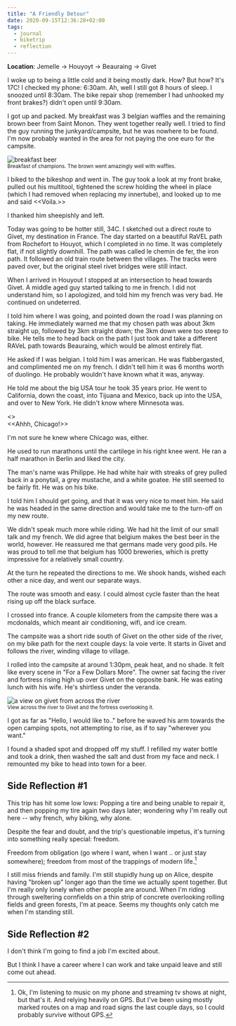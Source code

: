 ```yaml
---
title: "A Friendly Detour"
date: 2020-09-15T12:36:28+02:00
tags:
  - journal
  - biketrip
  - reflection
---
```


**Location**: Jemelle -> Houyoyt -> Beauraing -> Givet

I woke up to being a little cold and it being mostly dark. How? But how? It's
17C! I checked my phone: 6:30am. Ah, well I still got 8 hours of sleep. I
snoozed until 8:30am. The bike repair shop (remember I had unhooked my front
brakes?) didn't open until 9:30am.

I got up and packed. My breakfast was 3 belgian waffles and the remaining brown
beer from Saint Monon. They went together really well. I tried to find the guy
running the junkyard/campsite, but he was nowhere to be found. I'm now probably
wanted in the area for not paying the one euro for the campsite.

<img style="max-width: 90%; width: auto; height: auto;" src="/images/jemelle_breakfast.jpg" alt="breakfast beer">
<figcaption><small>Breakfast of champions. The brown went amazingly well with waffles.</small></figcaption>

I biked to the bikeshop and went in. The guy took a look at my front brake,
pulled out his multitool, tightened the screw holding the wheel in place (which
I had removed when replacing my innertube), and looked up to me and said <<Voila.>>

I thanked him sheepishly and left.

Today was going to be hotter still, 34C. I sketched out a direct route to
Givet, my destination in France. The day started on a beautiful RaVEL path from
Rochefort to Houyot, which I completed in no time. It was completely flat, if
not slightly downhill. The path was called le chemin de fer, the iron path. It
followed an old train route between the villages. The tracks were paved over,
but the original steel rivet bridges were still intact.

When I arrived in Houyout I stopped at an intersection to head towards Givet. A
middle aged guy started talking to me in french. I did not understand him, so I
apologized, and told him my french was very bad. He continued on undeterred.

I told him where I was going, and pointed down the road I was planning on
taking. He immediately warned me that my chosen path was about 3km straight up,
followed by 3km straight down; the 3km down were too steep to bike. He tells me
to head back on the path I just took and take a different RAVeL path towards
Beauraing, which would be almost entirely flat.

He asked if I was belgian. I told him I was american. He was flabbergasted, and
complimented me on my french. I didn't tell him it was 6 months worth of
duolingo. He probably wouldn't have known what it was, anyway.

He told me about the big USA tour he took 35 years prior. He went to
California, down the coast, into Tijuana and Mexico, back up into the USA, and
over to New York. He didn't know where Minnesota was.

<<Pas loin de Chicago.>><br>
<<Ahhh, Chicago!>><br>

I'm not sure he knew where Chicago was, either.

He used to run marathons until the cartilege in his right knee went. He ran a
half marathon in Berlin and liked the city.

The man's name was Philippe. He had white hair with streaks of grey pulled back
in a ponytail, a grey mustache, and a white goatee. He still seemed to be
fairly fit. He was on his bike.

I told him I should get going, and that it was very nice to meet him. He said
he was headed in the same direction and would take me to the turn-off on my new
route.

We didn't speak much more while riding. We had hit the limit of our small talk
and my french. We did agree that belgium makes the best beer in the world,
however. He reassured me that germans made very good pils. He was proud to tell
me that belgium has 1000 breweries, which is pretty impressive for a relatively
small country.

At the turn he repeated the directions to me. We shook hands, wished each other
a nice day, and went our separate ways.

The route was smooth and easy. I could almost cycle faster than the heat rising
up off the black surface.

I crossed into france. A couple kilometers from the campsite there was a
mcdonalds, which meant air conditioning, wifi, and ice cream.

The campsite was a short ride south of Givet on the other side of the river, on
my bike path for the next couple days: la voie verte. It starts in Givet and
follows the river, winding village to village.

I rolled into the campsite at around 1:30pm, peak heat, and no shade. It felt
like every scene in "For a Few Dollars More". The owner sat facing the river
and fortress rising high up over Givet on the opposite bank.  He was eating
lunch with his wife. He's shirtless under the veranda.

<img style="max-width: 100%; width: auto; height: auto;" src="/images/givet_river.jpg" alt="a view on givet from across the river">
<figcaption><small>View across the river to Givet and the fortress overlooking it.</small></figcaption>

I got as far as "Hello, I would like to.." before he waved his arm towards the
open camping spots, not attempting to rise, as if to say "wherever you want."

I found a shaded spot and dropped off my stuff. I refilled my water bottle and
took a drink, then washed the salt and dust from my face and neck. I remounted
my bike to head into town for a beer.

## Side Reflection #1

This trip has hit some low lows: Popping a tire and being unable to repair it,
and then popping my tire again two days later; wondering why I'm really out
here -- why french, why biking, why alone.

Despite the fear and doubt, and the trip's questionable impetus, it's turning
into something really special: freedom.

Freedom from obligation (go where I want, when I want .. or just stay
somewhere); freedom from most of the trappings of modern life.[^1]

I still miss friends and family. I'm still stupidly hung up on Alice, despite
having "broken up" longer ago than the time we actually spent together. But I'm
really only lonely when other people are around. When I'm riding through
sweltering cornfields on a thin strip of concrete overlooking rolling fields
and green forests, I'm at peace. Seems my thoughts only catch me when I'm
standing still.

## Side Reflection #2

I don't think I'm going to find a job I'm excited about.

But I think I have a career where I can work and take unpaid leave and still
come out ahead.

[^1]: Ok, I'm listening to music on my phone and streaming tv shows at night,
  but that's it. And relying heavily on GPS. But I've been using mostly marked
  routes on a map and road signs the last couple days, so I could probably
  survive without GPS.
